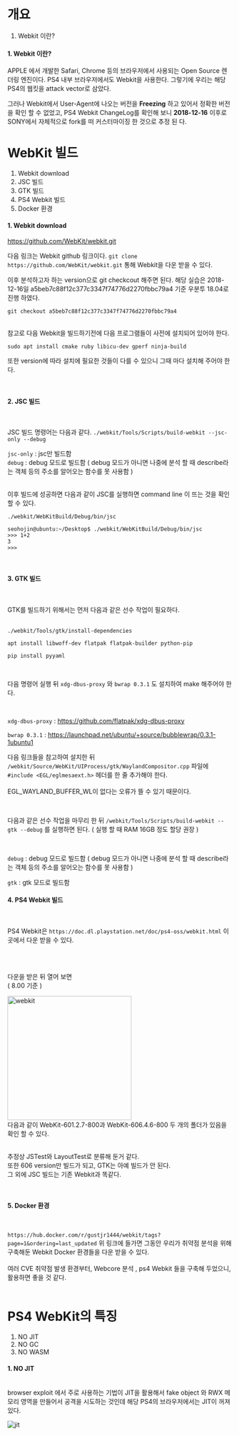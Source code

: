 # <strong>개요</strong>

1. Webkit 이란?
#### 1. Webkit 이란?

APPLE 에서 개발한 Safari, Chrome 등의 브라우저에서 사용되는 Open Source 렌더링 엔진이다. PS4 내부 브라우저에서도 Webkit을 사용한다. 그렇기에 우리는 해당 PS4의 웹킷을 attack vector로 삼았다.

그러나 Webkit에서 User-Agent에 나오는 버전을 <strong>Freezing</strong> 하고 있어서 정확한 버전을 확인 할 수 없었고, PS4 Webkit ChangeLog를 확인해 보니 <strong>2018-12-16</strong> 이후로 SONY에서 자체적으로 fork를 떠 커스터마이징 한 것으로 추정 된 다.

# <strong>WebKit 빌드</strong>
1. Webkit download
2. JSC 빌드
3. GTK 빌드
4. PS4 Webkit 빌드
5. Docker 환경

#### 1. Webkit download

https://github.com/WebKit/webkit.git

다음 링크는 Webkit github 링크이다.
 `git clone https://github.com/WebKit/webkit.git` 통해 Webkit을 다운 받을 수 있다.

이후 분석하고자 하는 version으로 git checkcout 해주면 된다.
해당 실습은 2018-12-16일 a5beb7c88f12c377c3347f74776d2270fbbc79a4 기준 우분투 18.04로 진행 하였다.
<br>

`git checkout a5beb7c88f12c377c3347f74776d2270fbbc79a4`

<br>
참고로 다음 Webkit을 빌드하기전에 다음 프로그램들이 사전에 설치되어 있어야 한다.

<br>

`sudo apt install cmake ruby libicu-dev gperf ninja-build`

또한 version에 따라 설치에 필요한 것들이 다를 수 있으니 그때 마다 설치해 주어야 한다.

<br>

#### 2. JSC 빌드
<br>

JSC 빌드 명령어는 다음과 같다. `./webkit/Tools/Scripts/build-webkit --jsc-only --debug`
<br>

`jsc-only` : jsc만 빌드함
<br>
`debug` : debug 모드로 빌드함 ( debug 모드가 아니면 나중에 분석 할 때 describe라는 객체 등의 주소를 알어오는 함수를 못 사용함 )

<br>
이후 빌드에 성공하면 다음과 같이 JSC를 실행하면 command line 이 뜨는 것을 확인 할 수 있다.
<br>

`./webkit/WebKitBuild/Debug/bin/jsc`
<br>
```
seohojin@ubuntu:~/Desktop$ ./webkit/WebKitBuild/Debug/bin/jsc 
>>> 1+2
3
>>> 
```
<br>

#### 3. GTK 빌드

<br>

GTK를 빌드하기 위해서는 먼저 다음과 같은 선수 작업이 필요하다.
<br><br>

`./webkit/Tools/gtk/install-dependencies`
<br>

`apt install libwoff-dev flatpak flatpak-builder python-pip`
<br>

`pip install pyyaml`

<br>

다음 명령어 실행 뒤 `xdg-dbus-proxy` 와 `bwrap 0.3.1` 도 설치하여 make 해주어야 한다.

<br>

`xdg-dbus-proxy`  : https://github.com/flatpak/xdg-dbus-proxy
<br>

`bwrap 0.3.1` : https://launchpad.net/ubuntu/+source/bubblewrap/0.3.1-1ubuntu1
<br>

다음 링크들을 참고하여 설치한 뒤 `/webkit/Source/WebKit/UIProcess/gtk/WaylandCompositor.cpp` 파일에 `#include <EGL/eglmesaext.h>` 헤더를 한 줄 추가해야 한다. 
<br><br>
EGL_WAYLAND_BUFFER_WL이 없다는 오류가 뜰 수 있기 때문이다.

<br>

다음과 같은 선수 작업을 마무리 한 뒤 `/webkit/Tools/Scripts/build-webkit --gtk --debug` 를 실행하면 된다. ( 실행 할 때 RAM 16GB 정도 할당 권장 )

<br>

`debug` : debug 모드로 빌드함 ( debug 모드가 아니면 나중에 분석 할 때 describe라는 객체 등의 주소를 알어오는 함수를 못 사용함 )
<br>

`gtk` : gtk 모드로 빌드함
<br>

#### 4. PS4 Webkit 빌드

<br>

PS4 Webkit은 `https://doc.dl.playstation.net/doc/ps4-oss/webkit.html` 이 곳에서 다운 받을 수 있다.

<br><br>

다운을 받은 뒤  열어 보면<br>
( 8.00 기준 )

<img width="278" alt="webkit" src="https://user-images.githubusercontent.com/47859343/101600855-3adf5e80-3a3f-11eb-95d7-a170b238a0dc.png">

<br>
다음과 같이 WebKit-601.2.7-800과 WebKit-606.4.6-800 두 개의 폴더가 있음을 확인 할 수 있다.<br><br>

추정상 JSTest와 LayoutTest로 분류해 둔거 같다.
<br>
또한 606 version만 빌드가 되고, GTK는 아예 빌드가 안 된다.<br>
그 외에 JSC 빌드는 기존 Webkit과 똑같다. 

<br>

#### 5. Docker 환경
<br>

`https://hub.docker.com/r/gustjr1444/webkit/tags?page=1&ordering=last_updated` 위 링크에 들가면 그동안 우리가 취약점 분석을 위해 구축해둔 Webkit Docker 환경들을 다운 받을 수 있다.
<br><br>
여러 CVE 취약점 발생 환경부터, Webcore 분석 , ps4 Webkit 들을 구축해 두었으니, 활용하면 좋을 것 같다.
<br><br>

# <strong>PS4 WebKit의 특징</strong>
1. NO JIT
2. NO GC
3. NO WASM

#### 1. NO JIT

<br>
browser exploit 에서 주로 사용하는 기법이 JIT을 활용해서 fake object 와 RWX 메모리 영역을 만들어서 공격을 시도하는 것인데 해당 PS4의 브라우저에서는 JIT이 꺼져있다.
<br>

![jit](https://user-images.githubusercontent.com/47859343/101618386-45a4ee00-3a55-11eb-94e7-807c7fbbe3e3.png)





